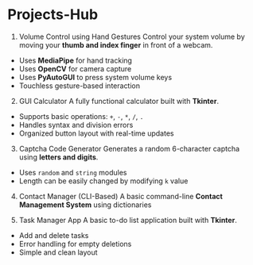 # Projects-Hub

1. Volume Control using Hand Gestures
Control your system volume by moving your **thumb and index finger** in front of a webcam.

- Uses **MediaPipe** for hand tracking
- Uses **OpenCV** for camera capture
- Uses **PyAutoGUI** to press system volume keys
- Touchless gesture-based interaction

2.  GUI Calculator
A fully functional calculator built with **Tkinter**.

- Supports basic operations: `+`, `-`, `*`, `/`, `.`
- Handles syntax and division errors
- Organized button layout with real-time updates

3. Captcha Code Generator
Generates a random 6-character captcha using **letters and digits**.

- Uses `random` and `string` modules
- Length can be easily changed by modifying `k` value

4. Contact Manager (CLI-Based)
A basic command-line **Contact Management System** using dictionaries

5. Task Manager App
A basic to-do list application built with **Tkinter**.

- Add and delete tasks
- Error handling for empty deletions
- Simple and clean layout

  

